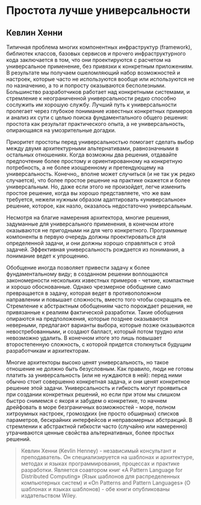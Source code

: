 # Простота лучше универсальности

## Кевлин Хенни

Типичная проблема многих компонентных инфраструктур (framework),
библиотек классов, базовых сервисов и прочего инфраструктурного кода
заключается в том, что они проектируются с расчетом на универсальное
применение, без привязки к конкретным приложениям. В результате мы
получаем ошеломляющий набор возможностей и настроек, которые часто
не используются вообще или используются не по назначению, а то и
попросту оказываются бесполезными. Большинство разработчиков работает над
конкретными системами, и стремление к неограниченной универсальности
редко способно сослужить им хорошую службу. Лучший путь к
универсальности пролегает через глубокое понимание известных конкретных
примеров и анализ их сути с целью поиска фундаментального общего решения:
простота как результат практического опыта, а не универсальность,
опирающаяся на умозрительные догадки.

Приоритет простоты перед универсальностью помогает сделать выбор
между двумя архитектурными альтернативами, равнозначными в остальных
отношениях. Когда возможны два решения, отдавайте предпочтение более
простому и ориентированному на конкретную потребность, а не более
изощренному и претендующему на универсальность. Конечно,, вполне может
случиться (и не так уж редко случается), что более простое решение на
практике окажется и более универсальным. Но, даже если этого не произойдет,
легче изменить простое решение, когда вы хорошо представляете, что же
вам требуется, нежели нужным образом адаптировать «универсальное»
решение, которое, как назло, оказалось недостаточно универсальным.

Несмотря на благие намерения архитектора, многие решения, задуманные
для универсального применения, в конечном итоге оказываются не
пригодными ни для чего конкретного. Программные компоненты в первую очередь
должны проектироваться для определенной задачи, и они должны хорошо
справляться с этой задачей. Эффективная универсальность рождается из
понимания, а понимание ведет к упрощению.

Обобщение иногда позволяет привести задачу к более фундаментальному
виду; в созданном решении воплощаются закономерности нескольких
известных примеров - четкие, компактные и хорошо обоснованные. Однако
чрезмерное обобщение само превращается в задачу, которая ведет в
противоположном направлении и повышает сложность, вместо того чтобы
сокращать ее. Стремление к абстрактным обобщениям часто порождает
решения, не привязанные к реалиям фактической разработки. Такие обобщения
опираются на предположения, которые позднее оказываются неверными,
предлагают варианты выбора, которые позже оказываются
невостребованными, и создают балласт, который потом трудно или невозможно удалить.
В конечном итоге это лишь повышает второстепенную сложность, с которой
придется столкнуться будущим разработчикам и архитекторам.

Многие архитекторы высоко ценят универсальность, но такое отношение
не должно быть безусловным. Как правило, люди не готовы платить за
универсальность (или не нуждаются в ней): перед ними обычно стоит
совершенно конкретная задача, и они ценят конкретное решение этой задачи.
Универсальность и гибкость могут проявиться при создании конкретных
решений, но если при этом мы слишком быстро снимемся с якоря и забудем
о конкретике, то начнем дрейфовать в море безграничных возможностей -
море, полном хитроумных настроек, громоздких (не просто обширных)
списков параметров, бескрайних интерфейсов и неправомерных абстракций.
В стремлении к абстрактной гибкости часто (случайно или намеренно)
утрачиваются ценные свойства альтернативных, более простых решений.

> Кевлин Хенни (Kevlin Henney) - независимый консультант и
преподаватель. Он специализируется на шаблонах и архитектуре, методах и языках
программирования, процессах и практике разработки. Является
соавтором книг «A Pattern Language for Distributed Computing» (Язык шаблонов
для распределенных компьютерных систем) и «On Patterns and Pattern
Languages» (О шаблонах и языках шаблонов) - обе книги опубликованы
издательством Wiley.